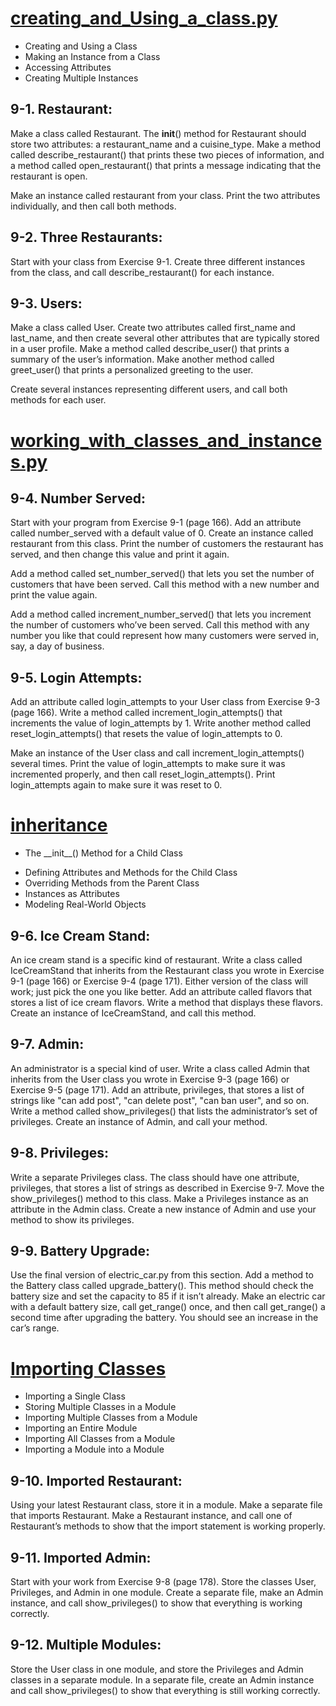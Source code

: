 # <a href="https://github.com/talhatallat/talhatallat/blob/main/Python%20Programming/Chapter%209%20-%20CLASSES/creating_and_Using_a_class.py">creating_and_Using_a_class.py<a/>
* Creating and Using a Class
* Making an Instance from a Class
* Accessing Attributes
* Creating Multiple Instances
## 9-1. Restaurant: 
Make a class called Restaurant. The __init__() method for Restaurant should store two attributes: a restaurant_name and a cuisine_type. Make a method called describe_restaurant() that prints these two pieces of information, and a method called open_restaurant() that prints a message indicating that the restaurant is open.

Make an instance called restaurant from your class. Print the two attributes individually, and then call both methods.

## 9-2. Three Restaurants: 
Start with your class from Exercise 9-1. Create three different instances from the class, and call describe_restaurant() for each instance.

## 9-3. Users: 
Make a class called User. Create two attributes called first_name and last_name, and then create several other attributes that are typically stored in a user profile. Make a method called describe_user() that prints a summary of the user’s information. Make another method called greet_user() that prints a personalized greeting to the user.
  
Create several instances representing different users, and call both methods for each user.

# <a href="https://github.com/talhatallat/talhatallat/blob/main/Python%20Programming/Chapter%209%20-%20CLASSES/working_with_classes_and_instances.py">working_with_classes_and_instances.py</a>
## 9-4. Number Served: 
Start with your program from Exercise 9-1 (page 166). Add an attribute called number_served with a default value of 0. Create an instance called restaurant from this class. Print the number of customers the restaurant has served, and then change this value and print it again.

Add a method called set_number_served() that lets you set the number of customers that have been served. Call this method with a new number and print the value again.

Add a method called increment_number_served() that lets you increment the number of customers who’ve been served. Call this method with any number you like that could represent how many customers were served in, say, a day of business.

## 9-5. Login Attempts: 
Add an attribute called login_attempts to your User class from Exercise 9-3 (page 166). Write a method called increment_login_attempts() that increments the value of login_attempts by 1. Write another method called reset_login_attempts() that resets the value of login_attempts to 0.

Make an instance of the User class and call increment_login_attempts() several times. Print the value of login_attempts to make sure it was incremented properly, and then call reset_login_attempts(). Print login_attempts again to make sure it was reset to 0.

# <a href="https://github.com/talhatallat/talhatallat/blob/main/Python%20Programming/Chapter%209%20-%20CLASSES/Inheritance/inheritance.py">inheritance</a>
* <p>The __init__() Method for a Child Class </p>
* Defining Attributes and Methods for the Child Class
* Overriding Methods from the Parent Class
* Instances as Attributes
* Modeling Real-World Objects

## 9-6. Ice Cream Stand: 
An ice cream stand is a specific kind of restaurant. Write a class called IceCreamStand that inherits from the Restaurant class you wrote in Exercise 9-1 (page 166) or Exercise 9-4 (page 171). Either version of the class will work; just pick the one you like better. Add an attribute called flavors that stores a list of ice cream flavors. Write a method that displays these flavors. Create an instance of IceCreamStand, and call this method.
## 9-7. Admin: 
An administrator is a special kind of user. Write a class called Admin that inherits from the User class you wrote in Exercise 9-3 (page 166) or Exercise 9-5 (page 171). Add an attribute, privileges, that stores a list of strings like "can add post", "can delete post", "can ban user", and so on. Write a method called show_privileges() that lists the administrator’s set of privileges. Create an instance of Admin, and call your method.
## 9-8. Privileges: 
Write a separate Privileges class. The class should have one attribute, privileges, that stores a list of strings as described in Exercise 9-7. Move the show_privileges() method to this class. Make a Privileges instance as an attribute in the Admin class. Create a new instance of Admin and use your method to show its privileges.
## 9-9. Battery Upgrade: 
Use the final version of electric_car.py from this section. Add a method to the Battery class called upgrade_battery(). This method should check the battery size and set the capacity to 85 if it isn’t already. Make an electric car with a default battery size, call get_range() once, and then call get_range() a second time after upgrading the battery. You should see an increase in the car’s range.

# <a href="">Importing Classes</a>
* Importing a Single Class
* Storing Multiple Classes in a Module
* Importing Multiple Classes from a Module
* Importing an Entire Module
* Importing All Classes from a Module
* Importing a Module into a Module

## 9-10. Imported Restaurant: 
Using your latest Restaurant class, store it in a module. Make a separate file that imports Restaurant. Make a Restaurant instance, and call one of Restaurant’s methods to show that the import statement is working properly.
## 9-11. Imported Admin: 
Start with your work from Exercise 9-8 (page 178). Store the classes User, Privileges, and Admin in one module. Create a separate file, make an Admin instance, and call show_privileges() to show that everything is working correctly.
## 9-12. Multiple Modules: 
Store the User class in one module, and store the Privileges and Admin classes in a separate module. In a separate file, create an Admin instance and call show_privileges() to show that everything is still working correctly.
